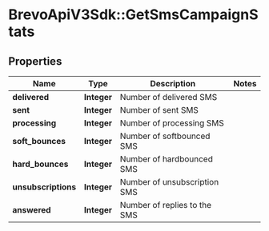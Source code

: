 # BrevoApiV3Sdk::GetSmsCampaignStats

## Properties
Name | Type | Description | Notes
------------ | ------------- | ------------- | -------------
**delivered** | **Integer** | Number of delivered SMS | 
**sent** | **Integer** | Number of sent SMS | 
**processing** | **Integer** | Number of processing SMS | 
**soft_bounces** | **Integer** | Number of softbounced SMS | 
**hard_bounces** | **Integer** | Number of hardbounced SMS | 
**unsubscriptions** | **Integer** | Number of unsubscription SMS | 
**answered** | **Integer** | Number of replies to the SMS | 


